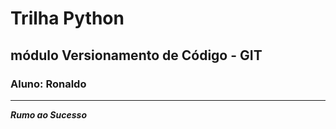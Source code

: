 # Trilha Python

## módulo Versionamento de Código - GIT

### Aluno: Ronaldo

------

***Rumo ao Sucesso***
